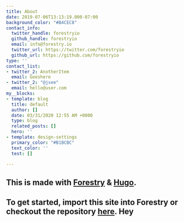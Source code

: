 ```yaml
---
title: About
date: 2019-07-06T13:13:19.000-07:00
background_color: "#B4CEC8"
contact_info:
  twitter_handle: forestryio
  github_handle: forestryio
  email: info@forestry.io
  twitter_url: https://twitter.com/forestryio
  github_url: https://github.com/forestryio
type: ''
contact_list:
- twitter_2: AnotherItem
  email: Goeshere
- twitter_2: "@jsee"
  email: hello@user.com
my__blocks:
- template: blog
  title: default
  author: []
  date: 03/31/2020 12:55 AM +0000
  type: blog
  related_posts: []
  hero: ''
- template: design-settings
  primary_color: "#B1BCBC"
  text_color: ''
  test: []

---
```

## This is made with [Forestry](https://forestry.io/ "Forestry.io") & [Hugo](https://gohugo.io/ "Hugo SSG").

## To get started, import this site into Forestry or checkout the repository [here](https://github.com/kendallstrautman/starter-blog-hugo "forestry starter blog hugo"). Hey